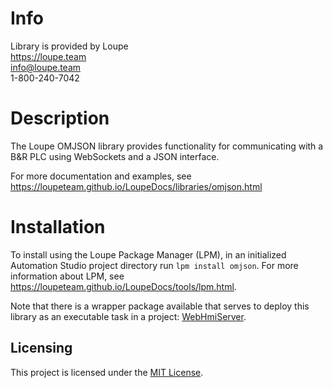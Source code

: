 # Info
Library is provided by Loupe  
https://loupe.team  
info@loupe.team  
1-800-240-7042  

# Description
The Loupe OMJSON library provides functionality for communicating with a B&R PLC using WebSockets and a JSON interface.

For more documentation and examples, see https://loupeteam.github.io/LoupeDocs/libraries/omjson.html

# Installation
To install using the Loupe Package Manager (LPM), in an initialized Automation Studio project directory run `lpm install omjson`. For more information about LPM, see https://loupeteam.github.io/LoupeDocs/tools/lpm.html.

Note that there is a wrapper package available that serves to deploy this library as an executable task in a project: [WebHmiServer](https://github.com/loupeteam/WebHmiServer).

## Licensing

This project is licensed under the [MIT License](LICENSE).